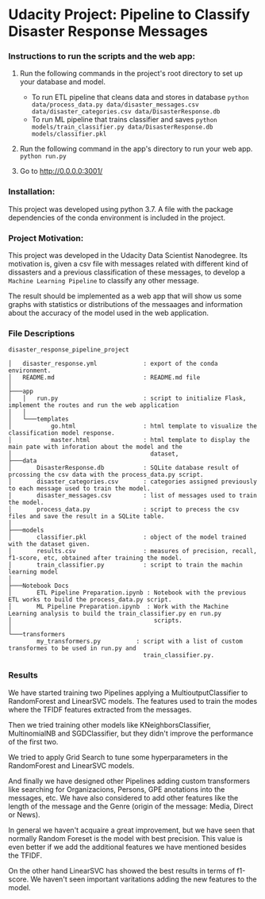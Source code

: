 # Udacity Project: Pipeline to Classify Disaster Response Messages



### Instructions to run the scripts and the web app:
1. Run the following commands in the project's root directory to set up your database and model.

    - To run ETL pipeline that cleans data and stores in database
        `python data/process_data.py data/disaster_messages.csv data/disaster_categories.csv data/DisasterResponse.db`
    - To run ML pipeline that trains classifier and saves
        `python models/train_classifier.py data/DisasterResponse.db models/classifier.pkl`

2. Run the following command in the app's directory to run your web app.
    `python run.py`

3. Go to http://0.0.0.0:3001/


<a id='installation'></a>
### Installation:

This project was developed using python 3.7. A file with the package dependencies of the conda environment is included in the project.

<a id='project_motivation'></a>
### Project Motivation:

This project was developed in the Udacity Data Scientist Nanodegree. Its motivation is, given a csv file with messages related with different kind of dissasters and a previous classification of these messages, to develop a `Machine Learning Pipeline` to classify any other message.

The result should be implemented as a web app that will show us some graphs with statistics or distributions of the messaages and information about the accuracy of the model used in the web application.


<a id='file_descriptions'></a>
### File Descriptions


    disaster_response_pipeline_project
    
    │   disaster_response.yml             : export of the conda environment.
    │   README.md                         : README.md file
    │
    ├───app
    │   │   run.py                        : script to initialize Flask, implement the routes and run the web application
    │   │
    │   └───templates
    │           go.html                   : html template to visualize the classification model response.
    │           master.html               : html template to display the main pate with inforation about the model and the 
    │                                       dataset,
    ├───data
    │       DisasterResponse.db           : SQLite database result of prcossing the csv data with the process_data.py script. 
    │       disaster_categories.csv       : categories assigned previously to each message used to train the model.
    │       disaster_messages.csv         : list of messages used to train the model.
    │       process_data.py               : script to precess the csv files and save the result in a SQLite table.
    │
    ├───models
    │       classifier.pkl                : object of the model trained with the dataset given.
    │       results.csv                   : measures of precision, recall, f1-score, etc, obtained after training the model.
    │       train_classifier.py           : script to train the machin learning model
    │
    ├───Notebook Docs
    │       ETL Pipeline Preparation.ipynb : Notebook with the previous ETL works to build the process_data.py script.
    │       ML Pipeline Preparation.ipynb  : Work with the Machine Learning analysis to build the train_classifier.py en run.py
    │                                        scripts.
    │
    └───transformers
            my_transformers.py          : script with a list of custom transformes to be used in run.py and
                                          train_classifier.py.


<a id='results'></a>
### Results

We have started training two Pipelines applying a MultioutputClassifier to RandomForest and LinearSVC models. The features used to train the modes where the TFIDF features extracted from the messages.

Then we tried training other models like KNeighborsClassifier, MultinomialNB and SGDClassifier, but they didn't improve the performance of the first two.

We tried to apply Grid Search to tune some hyperparameters in the RandomForest and LinearSVC models.

And finally we have designed other Pipelines adding custom transformers like searching for Organizacions, Persons, GPE anotations into the messages, etc. We have also considered to add other features like the length of the message and the Genre (origin of the message: Media, Direct or News).

In general we haven't acquaire a great improvement, but we have seen that normally Random Foreset is the model with best precision. This value is even better if we add the additional features we have mentioned besides the TFIDF.

On the other hand LinearSVC has showed the best results in terms of f1-score. We haven't seen important varitations adding the new features to the model.


